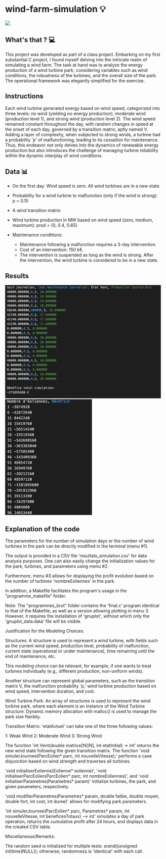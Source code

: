 # wind-farm-simulation 💡
![](https://media2.giphy.com/media/WSqsdbIH6mLrHe78tJ/giphy.gif)

## What's that ? 💻
This project was developed as part of a class project. Embarking on my first substantial C project, I found myself delving into the intricate realm of simulating a wind farm. The task at hand was to analyze the energy production of a wind turbine park, considering variables such as wind conditions, the robustness of the turbines, and the overall size of the park. The operational framework was elegantly simplified for the exercise. 

## Instructions
Each wind turbine generated energy based on wind speed, categorized into three levels: no wind (yielding no energy production), moderate wind (production level 1), and strong wind (production level 2). The wind speed remained constant throughout the day, with random changes in speed at the onset of each day, governed by a transition matrix, aptly named V. Adding a layer of complexity, when subjected to strong winds, a turbine had a probability 'p' of malfunctioning, leading to its cessation for maintenance. Thus, this endeavor not only delves into the dynamics of renewable energy production but also introduces the challenge of managing turbine reliability within the dynamic interplay of wind conditions.

## Data 📊
- On the first day:
Wind speed is zero.
All wind turbines are in a new state.

- Probability for a wind turbine to malfunction (only if the wind is strong): p = 0.15
- A wind transition matrix
- Wind turbine production in MW based on wind speed (zero, medium, maximum):
  prod = (0, 0.4, 0.65)
- Maintenance conditions:
  - Maintenance following a malfunction requires a 3-day intervention.
  - Cost of an intervention: 150 k€.
  - The intervention is suspended as long as the wind is strong.
After the intervention, the wind turbine is considered to be in a new state.

## Results
![My Image](images/menu1.png)
![My Image](images/menu3.png)

## Explanation of the code

The parameters for the number of simulation days or the number of wind turbines in the park can be directly modified in the terminal (menu #1).

The output is provided in a CSV file 'resultats_simulation.csv' for data analysis purposes. One can also easily change the initialization values for the park, turbines, and parameters using menu #2.

Furthermore, menu #3 allows for displaying the profit evolution based on the number of turbines 'nombreEoliennes' in the park.

In addition, a Makefile facilitates the program's usage in the "programme_makefile" folder.

Note: The "programmes_brut" folder contains the 'final.c' program identical to that of the Makefile, as well as a version allowing plotting in menu 3. However, it requires the installation of 'gnuplot', without which only the 'gnuplot_data.data' file will be visible.

Justification for the Modeling Choices:

Structures:
A structure is used to represent a wind turbine, with fields such as the current wind speed, production level, probability of malfunction, current state (operational or under maintenance), time remaining until the end of maintenance, etc.

This modeling choice can be relevant, for example, if one wants to treat turbines individually (e.g., different production, non-uniform winds).

Another structure can represent global parameters, such as the transition matrix V, the malfunction probability 'p,' wind turbine production based on wind speed, intervention duration, and cost.

Wind Turbine Park:
An array of structures is used to represent the wind turbine park, where each element is an instance of the Wind Turbine structure. Dynamic memory allocation with malloc() is used to manage the park size flexibly.

Transition Matrix:
'etatActuel' can take one of the three following values:

1: Weak Wind
2: Moderate Wind
3: Strong Wind

The function 'int Vent(double matrice[N][N], int etatInitial) -> int' returns the new wind state following the given transition matrix. The function 'void simulerJournee(ParcEolien* parc, int nouvelleVitesse);' performs a case disjunction based on wind strength and traverses all turbines.

'void initialiserEolienne(Eolienne* eolienne)', 'void initialiserParcEolien(ParcEolien* parc, int nombreEoliennes)', and 'void initialiserParametres(Parametres* param)' initialize turbines, the park, and given parameters, respectively.

'void modifierParametres(Parametres* param, double faible, double moyen, double fort, int cost, int duree)' allows for modifying park parameters.

'int simulerJournee(ParcEolien* parc, Parametres* param, int nouvelleVitesse, int beneficesTotaux) --> int' simulates a day of park operation, returns the cumulative profit after 24 hours, and displays data in the created CSV table.

Miscellaneous/Remarks:

The random seed is initialized for multiple tests: srand((unsigned int)time(NULL)); otherwise, randomness is 'identical' with each call.
